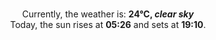 <p  align="center"><br/>Currently, the weather is: <b> 24°C, <i>clear sky</i></b></br>Today, the sun rises at <b>05:26</b> and sets at <b>19:10</b>.</p>